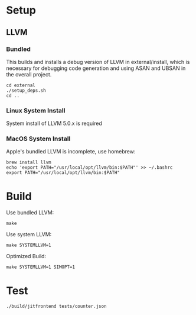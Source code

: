 # Setup
## LLVM
### Bundled
This builds and installs a debug version of LLVM in external/install, which
is necessary for debugging code generation and using ASAN and UBSAN in the
overall project.
```
cd external
./setup_deps.sh
cd ..
```

### Linux System Install
System install of LLVM 5.0.x is required

### MacOS System Install
Apple's bundled LLVM is incomplete, use homebrew:
```
brew install llvm
echo 'export PATH="/usr/local/opt/llvm/bin:$PATH"' >> ~/.bashrc
export PATH="/usr/local/opt/llvm/bin:$PATH"
```

# Build
Use bundled LLVM:
```
make
```

Use system LLVM:
```
make SYSTEMLLVM=1
```

Optimized Build:
```
make SYSTEMLLVM=1 SIMOPT=1
```

# Test
```
./build/jitfrontend tests/counter.json
```
